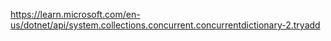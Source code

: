 

https://learn.microsoft.com/en-us/dotnet/api/system.collections.concurrent.concurrentdictionary-2.tryadd
